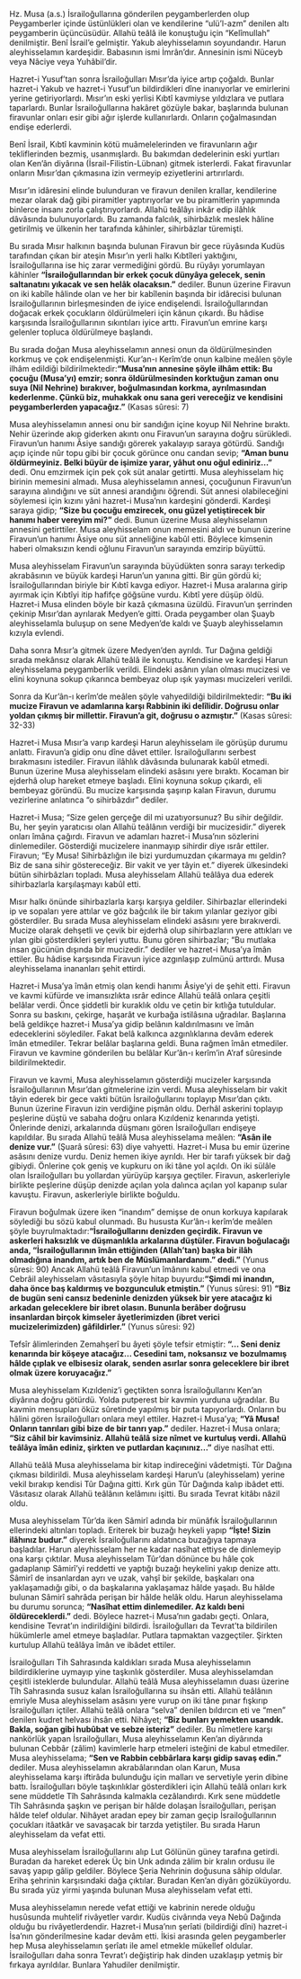 [//]: # (# Hz. Musa &#40;a.s.&#41;)

 Hz. Musa (a.s.) İsrailoğullarına gönderilen peygamberlerden olup Peygamberler içinde üstünlükleri olan ve kendilerine “ulü’l-azm” denilen altı peygamberin üçüncüsüdür. Allahü teâlâ ile konuştuğu için “Kelîmullah” denilmiştir. Benî İsrail’e gelmiştir. Yakub aleyhisselamın soyundandır. Harun aleyhisselamın kardeşidir. Babasının ismi İmrân’dır. Annesinin ismi Nüceyb veya Nâciye veya Yuhâbil’dir.

 Hazret-i Yusuf’tan sonra İsrailoğulları Mısır’da iyice artıp çoğaldı. Bunlar hazret-i Yakub ve hazret-i Yusuf’un bildirdikleri dîne inanıyorlar ve emirlerini yerine getiriyorlardı. Mısır’ın eski yerlisi Kıbtî kavmiyse yıldızlara ve putlara taparlardı. Bunlar İsrailoğullarına hakâret gözüyle bakar, başlarında bulunan firavunlar onları esir gibi ağır işlerde kullanırlardı. Onların çoğalmasından endişe ederlerdi.

 Benî İsrail, Kıbtî kavminin kötü muâmelelerinden ve firavunların ağır tekliflerinden bezmiş, usanmışlardı. Bu bakımdan dedelerinin eski yurtları olan Ken’ân diyârına (İsrail-Filistin-Lübnan) gitmek isterlerdi. Fakat firavunlar onların Mısır’dan çıkmasına izin vermeyip eziyetlerini artırırlardı.

 Mısır’ın idâresini elinde bulunduran ve firavun denilen krallar, kendilerine mezar olarak dağ gibi piramitler yaptırıyorlar ve bu piramitlerin yapımında binlerce insanı zorla çalıştırıyorlardı. Allahü teâlâyı inkâr edip ilâhlık dâvâsında bulunuyorlardı. Bu zamanda falcılık, sihirbâzlık meslek hâline getirilmiş ve ülkenin her tarafında kâhinler, sihirbâzlar türemişti.

 Bu sırada Mısır halkının başında bulunan Firavun bir gece rüyâsında Kudüs tarafından çıkan bir ateşin Mısır’ın yerli halkı Kıbtîleri yaktığını, İsrailoğullarına ise hiç zarar vermediğini gördü. Bu rüyâyı yorumlayan kâhinler **“İsrailoğullarından bir erkek çocuk dünyâya gelecek, senin saltanatını yıkacak ve sen helâk olacaksın.”** dediler. Bunun üzerine Firavun on iki kabîle hâlinde olan ve her bir kabîlenin başında bir idârecisi bulunan İsrailoğullarının birleşmesinden de iyice endişelendi. İsrailoğullarından doğacak erkek çocukların öldürülmeleri için kânun çıkardı. Bu hâdise karşısında İsrailoğullarının sıkıntıları iyice arttı. Firavun’un emrine karşı gelenler topluca öldürülmeye başlandı.

 Bu sırada doğan Musa aleyhisselamın annesi onun da öldürülmesinden korkmuş ve çok endişelenmişti. Kur’an-ı Kerîm’de onun kalbine meâlen şöyle ilhâm edildiği bildirilmektedir:**“Musa’nın annesine şöyle ilhâm ettik: Bu çocuğu (Musa’yı) emzir; sonra öldürülmesinden korktuğun zaman onu suya (Nil Nehrine) bırakıver, boğulmasından korkma, ayrılmasından kederlenme. Çünkü biz, muhakkak onu sana geri vereceğiz ve kendisini peygamberlerden yapacağız.”** (Kasas sûresi: 7)

 Musa aleyhisselamın annesi onu bir sandığın içine koyup Nil Nehrine bıraktı. Nehir üzerinde akıp giderken akıntı onu Firavun’un sarayına doğru sürükledi. Firavun’un hanımı Âsiye sandığı görerek yakalayıp saraya götürdü. Sandığı açıp içinde nûr topu gibi bir çocuk görünce onu candan sevip; **“Aman bunu öldürmeyiniz. Belki büyür de işimize yarar, yâhut onu oğul ediniriz…”** dedi. Onu emzirmek için pek çok süt analar getirtti. Musa aleyhisselam hiç birinin memesini almadı. Musa aleyhisselamın annesi, çocuğunun Firavun’un sarayına alındığını ve süt annesi arandığını öğrendi. Süt annesi olabileceğini söylemesi için kızını yâni hazret-i Musa’nın kardeşini gönderdi. Kardeşi saraya gidip; **“Size bu çocuğu emzirecek, onu güzel yetiştirecek bir hanımı haber vereyim mi?”** dedi. Bunun üzerine Musa aleyhisselamın annesini getirttiler. Musa aleyhisselam onun memesini aldı ve bunun üzerine Firavun’un hanımı Âsiye onu süt anneliğine kabûl etti. Böylece kimsenin haberi olmaksızın kendi oğlunu Firavun’un sarayında emzirip büyüttü.

 Musa aleyhisselam Firavun’un sarayında büyüdükten sonra sarayı terkedip akrabâsının ve büyük kardeşi Harun’un yanına gitti. Bir gün gördü ki; İsrailoğullarından biriyle bir Kıbtî kavga ediyor. Hazret-i Musa aralarına girip ayırmak için Kıbtîyi itip hafifçe göğsüne vurdu. Kıbtî yere düşüp öldü. Hazret-i Musa elinden böyle bir kazâ çıkmasına üzüldü. Firavun’un şerrinden çekinip Mısır’dan ayrılarak Medyen’e gitti. Orada peygamber olan Şuayb aleyhisselamla buluşup on sene Medyen’de kaldı ve Şuayb aleyhisselamın kızıyla evlendi.

 Daha sonra Mısır’a gitmek üzere Medyen’den ayrıldı. Tur Dağına geldiği sırada mekânsız olarak Allahü teâlâ ile konuştu. Kendisine ve kardeşi Harun aleyhisselama peygamberlik verildi. Elindeki asânın yılan olması mucizesi ve elini koynuna sokup çıkarınca bembeyaz olup ışık yayması mucizeleri verildi.

 Sonra da Kur’ân-ı kerîm’de meâlen şöyle vahyedildiği bildirilmektedir: **“Bu iki mucize Firavun ve adamlarına karşı Rabbinin iki delîlidir. Doğrusu onlar yoldan çıkmış bir millettir. Firavun’a git, doğrusu o azmıştır.”** (Kasas sûresi: 32-33)

 Hazret-i Musa Mısır’a varıp kardeşi Harun aleyhisselam ile görüşüp durumu anlattı. Firavun’a gidip onu dîne dâvet ettiler. İsrailoğullarını serbest bırakmasını istediler. Firavun ilâhlık dâvâsında bulunarak kabûl etmedi. Bunun üzerine Musa aleyhisselam elindeki asâsını yere bıraktı. Kocaman bir ejderhâ olup hareket etmeye başladı. Elini koynuna sokup çıkardı, eli bembeyaz göründü. Bu mucize karşısında şaşırıp kalan Firavun, durumu vezirlerine anlatınca “o sihirbâzdır” dediler.

 Hazret-i Musa; “Size gelen gerçeğe dil mi uzatıyorsunuz? Bu sihir değildir. Bu, her şeyin yaratıcısı olan Allahü teâlânın verdiği bir mucizesidir.” diyerek onları îmâna çağırdı. Firavun ve adamları hazret-i Musa’nın sözlerini dinlemediler. Gösterdiği mucizelere inanmayıp sihirdir diye ısrâr ettiler. Firavun; “Ey Musa! Sihirbâzlığın ile bizi yurdumuzdan çıkarmaya mı geldin? Biz de sana sihir göstereceğiz. Bir vakit ve yer tâyin et.” diyerek ülkesindeki bütün sihirbâzları topladı. Musa aleyhisselam Allahü teâlâya dua ederek sihirbazlarla karşılaşmayı kabûl etti.

 Mısır halkı önünde sihirbazlarla karşı karşıya geldiler. Sihirbazlar ellerindeki ip ve sopaları yere attılar ve göz bağcılık ile bir takım yılanlar geziyor gibi gösterdiler. Bu sırada Musa aleyhisselam elindeki asâsını yere bırakıverdi. Mucize olarak dehşetli ve çevik bir ejderhâ olup sihirbazların yere attıkları ve yılan gibi gösterdikleri şeyleri yuttu. Bunu gören sihirbazlar; “Bu mutlaka insan gücünün dışında bir mucizedir.” dediler ve hazret-i Musa’ya îmân ettiler. Bu hâdise karşısında Firavun iyice azgınlaşıp zulmünü arttırdı. Musa aleyhisselama inananları şehit ettirdi.

 Hazret-i Musa’ya îmân etmiş olan kendi hanımı Âsiye’yi de şehit etti. Firavun ve kavmi küfürde ve imansızlıkta ısrâr edince Allahü teâlâ onlara çeşitli belâlar verdi. Önce şiddetli bir kuraklık oldu ve çetin bir kıtlığa tutuldular. Sonra su baskını, çekirge, haşarât ve kurbağa istilâsına uğradılar. Başlarına belâ geldikçe hazret-i Musa’ya gidip belânın kaldırılmasını ve îmân edeceklerini söylediler. Fakat belâ kalkınca azgınlıklarına devâm ederek îmân etmediler. Tekrar belâlar başlarına geldi. Buna rağmen îmân etmediler. Firavun ve kavmine gönderilen bu belâlar Kur’ân-ı kerîm’in A’raf sûresinde bildirilmektedir.

 Firavun ve kavmi, Musa aleyhisselamın gösterdiği mucizeler karşısında İsrailoğullarının Mısır’dan gitmelerine izin verdi. Musa aleyhisselam bir vakit tâyin ederek bir gece vakti bütün İsrailoğullarını toplayıp Mısır’dan çıktı. Bunun üzerine Firavun izin verdiğine pişmân oldu. Derhâl askerini toplayıp peşlerine düştü ve sabaha doğru onlara Kızıldeniz kenarında yetişti. Önlerinde denizi, arkalarında düşmanı gören İsrailoğulları endişeye kapıldılar. Bu sırada Allahü teâlâ Musa aleyhisselama meâlen: **“Asân ile denize vur.”** (Şuarâ sûresi: 63) diye vahyetti. Hazret-i Musa bu emir üzerine asâsını denize vurdu. Deniz hemen ikiye ayrıldı. Her bir tarafı yüksek bir dağ gibiydi. Önlerine çok geniş ve kupkuru on iki tâne yol açıldı. On iki sülâle olan İsrailoğulları bu yollardan yürüyüp karşıya geçtiler. Firavun, askerleriyle birlikte peşlerine düşüp denizde açılan yola dalınca açılan yol kapanıp sular kavuştu. Firavun, askerleriyle birlikte boğuldu.

 Firavun boğulmak üzere iken “inandım” demişse de onun korkuya kapılarak söylediği bu sözü kabul olunmadı. Bu hususta Kur’ân-ı kerîm’de meâlen şöyle buyrulmaktadır:**“İsrailoğullarını denizden geçirdik. Firavun ve askerleri haksızlık ve düşmanlıkla arkalarına düştüler. Firavun boğulacağı anda, “İsrailoğullarının îmân ettiğinden (Allah’tan) başka bir ilâh olmadığına inandım, artık ben de Müslümanlardanım.” dedi.”** (Yunus sûresi: 90) Ancak Allahü teâlâ Firavun’un îmânını kabul etmedi ve ona Cebrâil aleyhisselam vâsıtasıyla şöyle hitap buyurdu:**“Şimdi mi inandın, daha önce baş kaldırmış ve bozgunculuk etmiştin.”** (Yunus sûresi: 91) **“Biz de bugün seni cansız bedeninle denizden yüksek bir yere atacağız ki arkadan geleceklere bir ibret olasın. Bununla berâber doğrusu insanlardan birçok kimseler âyetlerimizden (ibret verici mucizelerimizden) gâfildirler.”** (Yunus sûresi: 92)

 Tefsîr âlimlerinden Zemahşerî bu âyeti şöyle tefsir etmiştir: **“… Seni deniz kenarında bir köşeye atacağız… Cesedini tam, noksansız ve bozulmamış hâlde çıplak ve elbisesiz olarak, senden asırlar sonra geleceklere bir ibret olmak üzere koruyacağız.”**

 Musa aleyhisselam Kızıldeniz’i geçtikten sonra İsrailoğullarını Ken’an diyârına doğru götürdü. Yolda putperest bir kavmin yurduna uğradılar. Bu kavmin mensupları öküz sûretinde yapılmış bir puta tapıyorlardı. Onların bu hâlini gören İsrailoğulları onlara meyl ettiler. Hazret-i Musa’ya; **“Yâ Musa! Onların tanrıları gibi bize de bir tanrı yap.”** dediler. Hazret-i Musa onlara; **“Siz câhil bir kavimsiniz. Allahü teâlâ size nîmet ve kurtuluş verdi. Allahü teâlâya îmân ediniz, şirkten ve putlardan kaçınınız…”** diye nasîhat etti.

 Allahü teâlâ Musa aleyhisselama bir kitap indireceğini vâdetmişti. Tûr Dağına çıkması bildirildi. Musa aleyhisselam kardeşi Harun’u (aleyhisselam) yerine vekil bırakıp kendisi Tûr Dağına gitti. Kırk gün Tûr Dağında kalıp ibâdet etti. Vâsıtasız olarak Allahü teâlânın kelâmını işitti. Bu sırada Tevrat kitâbı nâzil oldu.

 Musa aleyhisselam Tûr’da iken Sâmirî adında bir münâfık İsrailoğullarının ellerindeki altınları topladı. Eriterek bir buzağı heykeli yapıp **“İşte! Sizin ilâhınız budur.”** diyerek İsrailoğullarını aldatınca buzağıya tapmaya başladılar. Harun aleyhisselam her ne kadar nasîhat ettiyse de dinlemeyip ona karşı çıktılar. Musa aleyhisselam Tûr’dan dönünce bu hâle çok gadaplanıp Sâmirî’yi reddetti ve yaptığı buzağı heykelini yakıp denize attı. Sâmirî de insanlardan ayrı ve uzak, vahşî bir şekilde, başkaları ona yaklaşamadığı gibi, o da başkalarına yaklaşamaz hâlde yaşadı. Bu hâlde bulunan Sâmirî sahrâda perişan bir hâlde helâk oldu. Harun aleyhisselama bu durumu sorunca; **“Nasîhat ettim dinlemediler. Az kaldı beni öldüreceklerdi.”** dedi. Böylece hazret-i Musa’nın gadabı geçti. Onlara, kendisine Tevrat’ın indirildiğini bildirdi. İsrailoğulları da Tevrat’ta bildirilen hükümlerle amel etmeye başladılar. Putlara tapmaktan vazgeçtiler. Şirkten kurtulup Allahü teâlâya îmân ve ibâdet ettiler.

 İsrailoğulları Tih Sahrasında kaldıkları sırada Musa aleyhisselamın bildirdiklerine uymayıp yine taşkınlık gösterdiler. Musa aleyhisselamdan çeşitli isteklerde bulundular. Allahü teâlâ Musa aleyhisselamın duası üzerine Tîh Sahrasında susuz kalan İsrailoğullarına su ihsân etti. Allahü teâlânın emriyle Musa aleyhisselam asâsını yere vurup on iki tâne pınar fışkırıp İsrailoğulları içtiler. Allahü teâlâ onlara “selva” denilen bıldırcın eti ve “men” denilen kudret helvası ihsân etti. Nihâyet; **“Biz bunları yemekten usandık. Bakla, soğan gibi hubûbat ve sebze isteriz”** dediler. Bu nîmetlere karşı nankörlük yapan İsrailoğulları, Musa aleyhisselamın Ken’an diyârında bulunan Cebbâr (zâlim) kavimlerle harp etmeleri isteğini de kabul etmediler. Musa aleyhisselama; **“Sen ve Rabbin cebbârlara karşı gidip savaş edin.”** dediler. Musa aleyhisselamın akrabâlarından olan Karun, Musa aleyhisselama karşı iftirâda bulunduğu için malları ve servetiyle yerin dibine battı. İsrailoğulları böyle taşkınlıklar gösterdikleri için Allahü teâlâ onları kırk sene müddetle Tîh Sahrâsında kalmakla cezâlandırdı. Kırk sene müddetle Tîh Sahrâsında şaşkın ve perişan bir hâlde dolaşan İsrailoğulları, perişan hâlde telef oldular. Nihâyet aradan epey bir zaman geçip İsrailoğullarının çocukları itâatkâr ve savaşacak bir tarzda yetiştiler. Bu sırada Harun aleyhisselam da vefat etti.

 Musa aleyhisselam İsrailoğullarını alıp Lut Gölünün güney tarafına getirdi. Buradan da hareket ederek Üç bin Unk adında zâlim bir kralın ordusu ile savaş yapıp gâlip geldiler. Böylece Şeria Nehrinin doğusuna sâhip oldular. Eriha şehrinin karşısındaki dağa çıktılar. Buradan Ken’an diyârı gözüküyordu. Bu sırada yüz yirmi yaşında bulunan Musa aleyhisselam vefat etti.

 Musa aleyhisselamın nerede vefat ettiği ve kabrinin nerede olduğu husûsunda muhtelif rivâyetler vardır. Kudüs civârında veya Nebû Dağında olduğu bu rivâyetlerdendir. Hazret-i Musa’nın şerîati (bildirdiği dîni) hazret-i İsa’nın gönderilmesine kadar devâm etti. İkisi arasında gelen peygamberler hep Musa aleyhisselamın şerîatı ile amel etmekle mükellef oldular. İsrailoğulları daha sonra Tevrat’ı değiştirip hak dinden uzaklaşıp yetmiş bir fırkaya ayrıldılar. Bunlara Yahudiler denilmiştir.
